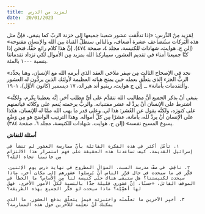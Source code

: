 ```yaml
---
title:  لمزيد من الدرس
date:  20/01/2023
---
```


لِمَزِيد مِنْ الدَّرس: «إذا تدفَّقت عشور شعبنا جميعها إلى خزنة الربّ كما ينبغي، فإنَّ مثل هذه البَركات ستُتضاعف عشرة أضعاف، وبالتالي ستظلُّ القناة بين الله والإنسان مفتوحة» (إلن ج. هوايت، شهادات للكنيسة، مجلد ٤، صفحة ٤٧٤). إنَّ هذا كلام رائع حقًّا، فنحن إذا كنَّا جميعنا أمناء في تقديم العشور، سيباركنا الله بمزيد مِن الأموال لكي تزداد تقدماتنا بنسبة ١٠٠٠ بالمئة.

«نجد في الإصحاح الثالث مِن سِفر ملاخي العقد الذي أبرمه الله مع الإنسان. وهنا يحدِّد الربُّ الجزء الذي يتعلَّق بعمله حين يمنح هباته العظيمة لأولئك الذين يردُّون له العشور والتقدمات بأمانة» ــ إلِن ج هوايت، ريفيو أند هيرالد، ١٧ ديسمبر (كانون الأوَّل)، ١٩٠١.

«ينبغي أنْ يذكر الجميع أنَّ مطاليب الله تتقدَّم على أيِّ مطلب آخر. إنَّه يعطينا بِكَرم، ولكنَّه اشترط على الإنسان أنْ يردَّ له عشر مقتنياته. والربُّ برحمته يُنعم على وكلائه فيأتمنهم على كنوزه، ولكنَّه يقول عن العُشر: هذا لي. وعلى قدر ما يهب الله ممَّا له للإنسان، هكذا على الإنسان أنْ يردَّ لله، بأمانة، عشرًا مِن كلِّ أمواله. وهذا الترتيب الواضح هو مِن وَضْعِ يسوع المسيح نفسه» (إلن ج. هوايت، شهادات للكنيسة، مجلد ٦، صفحة ٣٨٤).

**أسئلة للنقاش**

`١. تأمَّل أكثر في هذه الفكرة القائلة بأنَّ ممارسة العشور لم تنشأ في إسرائيل القديمة. كيف تساعدنا هذه الحقيقة على فهم استمرار هذا الالتزام مِن جانبنا تجاه الله؟`

`٢. ناقِش، في صفّ مدرسة السبت، السؤالَ المطروح في نهاية درس يوم الإثنين. فكِّر في ما سيحدث في حال قرَّر الناس أنْ يُرسلوا عشورهم إلى مكان آخر. ماذا سيحدث لكنيستنا؟ هل ستبقى هناك حتَّى كنيسة لنا مِن الأساس؟ ما الخطأ في الموقف القائل، «حسنًا، إنَّ عشوري قليلة جدًّا بالنسبة لكلِّ الأمور الأخرى، فهل لها أهمِّيَّة؟ ماذا سيحدث لو فكَّر الجميع بهذه الطريقة؟`

`٣. أخبِر الآخرين ما تعلَّمتَه واختبرته فيما يتعلَّق بدفع العشور. ما الذي يمكنك أنْ تعلِّمه للآخرين حول هذه الممارسة؟`
